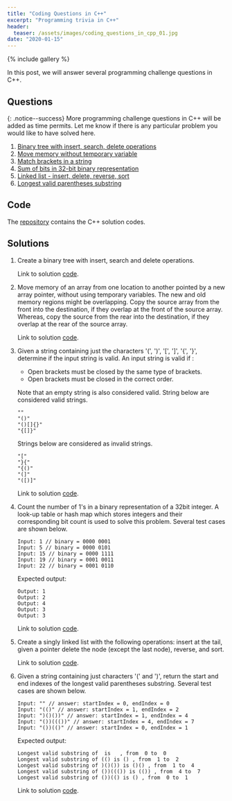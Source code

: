 ```yaml
---
title: "Coding Questions in C++"
excerpt: "Programming trivia in C++"
header:
  teaser: /assets/images/coding_questions_in_cpp_01.jpg
date: "2020-01-15"   
---
```


{% include gallery %}

In this post, we will answer several programming challenge questions in C++.

## Questions

{: .notice--success}
More programming challenge questions in C++ will be added as time permits. Let me know if there is any particular problem you would like to have solved here.

1. [Binary tree with insert, search, delete operations](#binaryTree)
1. [Move memory without temporary variable](#memoryMove)
1. [Match brackets in a string](#balancedBrackets)
1. [Sum of bits in 32-bit binary representation](#sumOfBits)
1. [Linked list - insert, delete, reverse, sort](#linkedList)
1. [Longest valid parentheses substring](#longestSubstring)

## Code
The [repository](https://github.com/Adaickalavan/coding-questions-in-cpp) contains the C++ solution codes.

## Solutions

1. <a name="binaryTree"></a> Create a binary tree with insert, search and delete operations.

    Link to solution [code](https://github.com/Adaickalavan/coding-questions-in-cpp/blob/master/app/binaryTree.cpp).

1. <a name="memoryMove"></a> Move memory of an array from one location to another pointed by a new array pointer, without using temporary variables. The new and old memory regions might be overlapping. Copy the source array from the front into the destination, if they overlap at the front of the source array. Whereas, copy the source from the rear into the destination, if they overlap at the rear of the source array.

    Link to solution [code](https://github.com/Adaickalavan/coding-questions-in-cpp/blob/master/app/memMove.cpp).

1. <a name="balancedBrackets"></a> Given a string containing just the characters '(', ')', '[', ']', '{', '}', determine if the input string is valid. An input string is valid if :
    + Open brackets must be closed by the same type of brackets.
    + Open brackets must be closed in the correct order.
  
    Note that an empty string is also considered valid. String below are considered valid strings.
    ```text
    ""
    "()"
    "()[]{}"
    "{[]}"
    ```
    Strings below are considered as invalid strings.
    ```text
    "["
    "}{"
    "{()"
    "(]"
    "([)]"
    ```

    Link to solution [code](https://github.com/Adaickalavan/coding-questions-in-cpp/blob/master/app/balancedBrackets.cpp).

1. <a name="sumOfBits"></a> Count the number of 1's in a binary representation of a 32bit integer. A look-up table or hash map which stores integers and their corresponding bit count is used to solve this problem. Several test cases are shown below.
    ```text
    Input: 1 // binary = 0000 0001
    Input: 5 // binary = 0000 0101
    Input: 15 // binary = 0000 1111
    Input: 19 // binary = 0001 0011
    Input: 22 // binary = 0001 0110
    ```
    Expected output:
    ```text
    Output: 1
    Output: 2
    Output: 4
    Output: 3
    Output: 3
    ```

    Link to solution [code](https://github.com/Adaickalavan/coding-questions-in-cpp/blob/master/app/sumOfBits.cpp).

1. <a name="linkedList"></a> Create a singly linked list with the following operations: insert at the tail, given a pointer delete the node (except the last node), reverse, and sort.

    Link to solution [code](https://github.com/Adaickalavan/coding-questions-in-cpp/blob/master/app/linkedList.cpp).

1. <a name="longestSubstring"></a> Given a string containing just characters '(' and ')', return the start and end indexes of the longest valid parentheses substring. Several test cases are shown below.
    ```text
    Input: "" // answer: startIndex = 0, endIndex = 0
    Input: "(()" // answer: startIndex = 1, endIndex = 2
    Input: ")()())" // answer: startIndex = 1, endIndex = 4
    Input: "())((())" // answer: startIndex = 4, endIndex = 7
    Input: "())(()" // answer: startIndex = 0, endIndex = 1
    ```
    Expected output:
    ```text
    Longest valid substring of  is   , from  0 to  0
    Longest valid substring of (() is () , from  1 to  2
    Longest valid substring of )()()) is ()() , from  1 to  4
    Longest valid substring of ())((()) is (()) , from  4 to  7
    Longest valid substring of ())(() is () , from  0 to  1
    ```
    Link to solution [code](https://github.com/Adaickalavan/coding-questions-in-cpp/blob/master/app/balancedBrackets.cpp).
